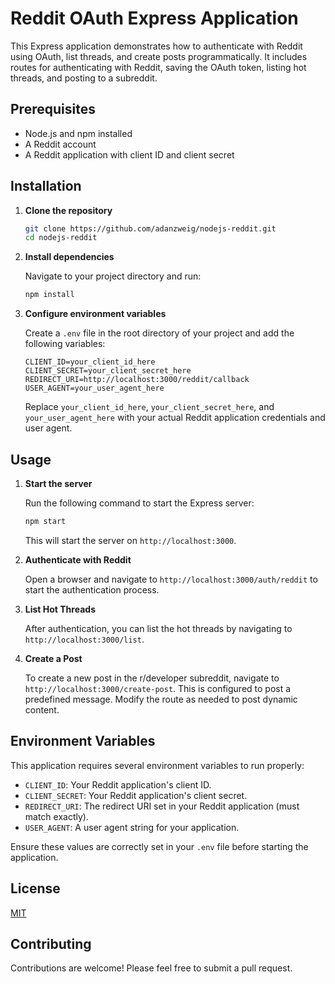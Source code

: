 # Reddit OAuth Express Application

This Express application demonstrates how to authenticate with Reddit using OAuth, list threads, and create posts programmatically. It includes routes for authenticating with Reddit, saving the OAuth token, listing hot threads, and posting to a subreddit.

## Prerequisites

- Node.js and npm installed
- A Reddit account
- A Reddit application with client ID and client secret

## Installation

1. **Clone the repository**

   ```bash
   git clone https://github.com/adanzweig/nodejs-reddit.git
   cd nodejs-reddit
   ```

2. **Install dependencies**

   Navigate to your project directory and run:

   ```bash
   npm install
   ```

3. **Configure environment variables**

   Create a `.env` file in the root directory of your project and add the following variables:

   ```plaintext
   CLIENT_ID=your_client_id_here
   CLIENT_SECRET=your_client_secret_here
   REDIRECT_URI=http://localhost:3000/reddit/callback
   USER_AGENT=your_user_agent_here
   ```

   Replace `your_client_id_here`, `your_client_secret_here`, and `your_user_agent_here` with your actual Reddit application credentials and user agent.

## Usage

1. **Start the server**

   Run the following command to start the Express server:

   ```bash
   npm start
   ```

   This will start the server on `http://localhost:3000`.

2. **Authenticate with Reddit**

   Open a browser and navigate to `http://localhost:3000/auth/reddit` to start the authentication process.

3. **List Hot Threads**

   After authentication, you can list the hot threads by navigating to `http://localhost:3000/list`.

4. **Create a Post**

   To create a new post in the r/developer subreddit, navigate to `http://localhost:3000/create-post`. This is configured to post a predefined message. Modify the route as needed to post dynamic content.

## Environment Variables

This application requires several environment variables to run properly:

- `CLIENT_ID`: Your Reddit application's client ID.
- `CLIENT_SECRET`: Your Reddit application's client secret.
- `REDIRECT_URI`: The redirect URI set in your Reddit application (must match exactly).
- `USER_AGENT`: A user agent string for your application.

Ensure these values are correctly set in your `.env` file before starting the application.

## License

[MIT](LICENSE)

## Contributing

Contributions are welcome! Please feel free to submit a pull request.